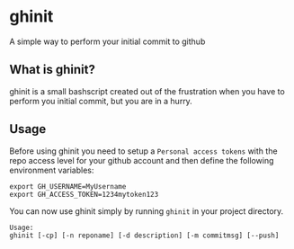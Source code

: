 # ghinit
A simple way to perform your initial commit to github

## What is ghinit?
ghinit is a small bashscript created out of the frustration when you have to perform you initial commit, but you are in a hurry.

## Usage
Before using ghinit you need to setup a `Personal access tokens` with the repo access level for your github account and then define the following environment variables:

```
export GH_USERNAME=MyUsername
export GH_ACCESS_TOKEN=1234mytoken123
```

You can now use ghinit simply by running `ghinit` in your project directory.

```
Usage:
ghinit [-cp] [-n reponame] [-d description] [-m commitmsg] [--push]
```